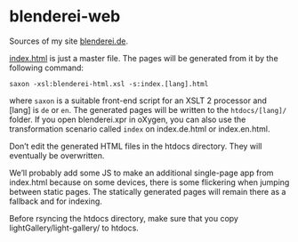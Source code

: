 # blenderei-web

Sources of my site [blenderei.de](http://www.blenderei.de). 

[index.html](index.html) is just a master file. The pages will be
generated from it by the following command:

    saxon -xsl:blenderei-html.xsl -s:index.[lang].html
    
where ```saxon``` is a suitable front-end script for an XSLT 2
processor and [lang] is `de` or `en`. The generated pages will be 
written to the ```htdocs/[lang]/``` folder. If you open blenderei.xpr
in oXygen, you can also use the transformation scenario called 
`index` on index.de.html or index.en.html.

Don’t edit the generated HTML files in the htdocs directory. 
They will eventually be overwritten.

We’ll probably add some JS to make an additional single-page app from
index.html because on some devices, there is some flickering when
jumping between static pages. The statically generated pages will
remain there as a fallback and for indexing.

Before rsyncing the htdocs directory, make sure that you copy
lightGallery/light-gallery/ to htdocs.

